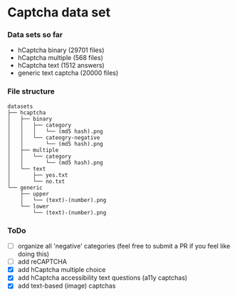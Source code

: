 # Captcha data set

### Data sets so far
- hCaptcha binary (29701 files)
- hCaptcha multiple (568 files)
- hCaptcha text (1512 answers)
- generic text captcha (20000 files)

### File structure
```
datasets
├── hcaptcha
│   ├── binary
│   │   ├── category
│   │   │   └── (md5 hash).png
│   │   └── cateogry-negative
│   │       └── (md5 hash).png
│   ├── multiple
│   │   └── category
│   │       └── (md5 hash).png
│   └── text
│       ├── yes.txt
│       └── no.txt
└── generic
    ├── upper
    │   └── (text)-(number).png
    └── lower
        └── (text)-(number).png
```

### ToDo
- [ ] organize all 'negative' categories (feel free to submit a PR if you feel like doing this)
- [ ] add reCAPTCHA
- [x] add hCaptcha multiple choice
- [x] add hCaptcha accessibility text questions (a11y captchas)
- [x] add text-based (image) captchas
